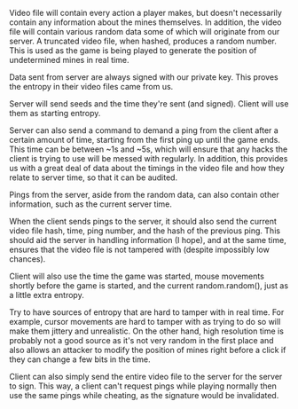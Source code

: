 Video file will contain every action a player makes, but doesn't necessarily contain any information about the mines themselves. In addition, the video file will contain various random data some of which will originate from our server. A truncated video file, when hashed, produces a random number. This is used as the game is being played to generate the position of undetermined mines in real time.

Data sent from server are always signed with our private key. This proves the entropy in their video files came from us.

Server will send seeds and the time they're sent (and signed). Client will use them as starting entropy.

Server can also send a command to demand a ping from the client after a certain amount of time, starting from the first ping up until the game ends. This time can be between ~1s and ~5s, which will ensure that any hacks the client is trying to use will be messed with regularly. In addition, this provides us with a great deal of data about the timings in the video file and how they relate to server time, so that it can be audited.

Pings from the server, aside from the random data, can also contain other information, such as the current server time.

When the client sends pings to the server, it should also send the current video file hash, time, ping number, and the hash of the previous ping. This should aid the server in handling information (I hope), and at the same time, ensures that the video file is not tampered with (despite impossibly low chances).

Client will also use the time the game was started, mouse movements shortly before the game is started, and the current random.random(), just as a little extra entropy.

Try to have sources of entropy that are hard to tamper with in real time. For example, cursor movements are hard to tamper with as trying to do so will make them jittery and unrealistic. On the other hand, high resolution time is probably not a good source as it's not very random in the first place and also allows an attacker to modify the position of mines right before a click if they can change a few bits in the time.

Client can also simply send the entire video file to the server for the server to sign. This way, a client can't request pings while playing normally then use the same pings while cheating, as the signature would be invalidated.

